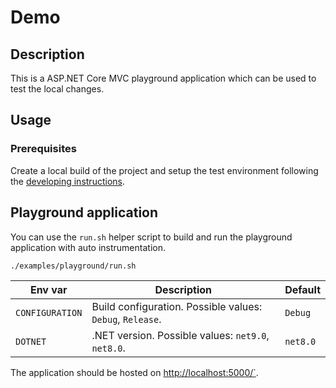 # Demo

## Description

This is a ASP.NET Core MVC playground application which can be used
to test the local changes.

## Usage

### Prerequisites

Create a local build of the project
and setup the test environment
following the [developing instructions](../../docs/developing.md).

## Playground application

You can use the `run.sh` helper script to build
and run the playground application with auto instrumentation.

```sh
./examples/playground/run.sh
```

| Env var         | Description                                               | Default  |
|-----------------|-----------------------------------------------------------|----------|
| `CONFIGURATION` | Build configuration. Possible values: `Debug`, `Release`. | `Debug`  |
| `DOTNET`        | .NET version. Possible values: `net9.0`, `net8.0`.        | `net8.0` |

The application should be hosted on <http://localhost:5000/`>.
